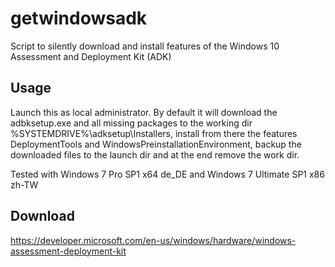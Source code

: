# getwindowsadk
Script to silently download and install features of the Windows 10 Assessment and Deployment Kit (ADK)

## Usage

Launch this as local administrator. By default it will download the adbksetup.exe and all missing packages to the working dir %SYSTEMDRIVE%\adksetup\Installers, install from there the features DeploymentTools and WindowsPreinstallationEnvironment, backup the downloaded files to the launch dir and at the end remove the work dir.

Tested with Windows 7 Pro SP1 x64 de_DE and Windows 7 Ultimate SP1 x86 zh-TW


## Download
https://developer.microsoft.com/en-us/windows/hardware/windows-assessment-deployment-kit
